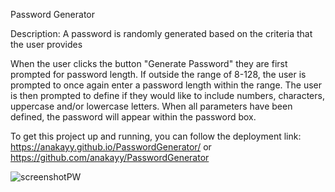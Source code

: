 Password Generator

Description: A password is randomly generated based on the criteria that the user provides

When the user clicks the button "Generate Password" they are first prompted for password length. If outside the range of 8-128, the user is prompted to once again enter a password length within the range. The user is then prompted to define if they would like to include numbers, characters, uppercase and/or lowercase letters. When all parameters have been defined, the password will appear within the password box.

To get this project up and running, you can follow the deployment link:
https://anakayy.github.io/PasswordGenerator/
or
https://github.com/anakayy/PasswordGenerator


![screenshotPW](https://user-images.githubusercontent.com/92833780/158034126-2ff8ab88-5172-4e55-81be-419563ffe6b5.png)
